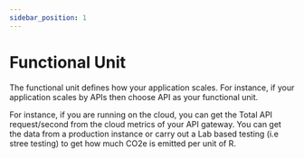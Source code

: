 ```yaml
---
sidebar_position: 1
---
```


# Functional Unit

The functional unit defines how your application scales. For instance, if your application scales by APIs then choose API as your functional unit.

For instance, if you are running on the cloud, you can get the Total API request/second from the cloud metrics of your API gateway. You can get the data from a production instance or carry out a Lab based testing (i.e stree testing) to get how much CO2e is emitted per unit of R.

